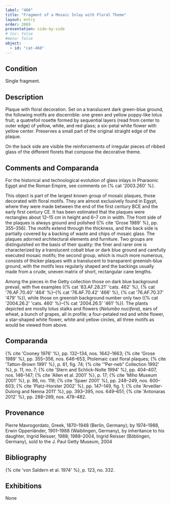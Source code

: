 ```yaml
---
label: "460"
title: "Fragment of a Mosaic Inlay with Floral Theme"
layout: entry
order: 2069
presentation: side-by-side
# toc: false
#menu: false 
object:
  - id: "cat-460"
---
```


## Condition

Single fragment.

## Description

Plaque with floral decoration. Set on a translucent dark green-blue ground, the following motifs are discernible: one green and yellow poppy-like lotus fruit; a quatrefoil rosette formed by sequential layers (read from center to outer edge) of yellow, white, and red glass; a six-petal white flower with yellow center. Preserves a small part of the original straight edge of the plaque.

On the back side are visible the reinforcements of irregular pieces of ribbed glass of the different florets that compose the decorative theme.

##  Comments and Comparanda

For the historical and technological evolution of glass inlays in Pharaonic Egypt and the Roman Empire, see comments on {% cat '2003.260' %}.

This object is part of the largest known group of mosaic plaques, those decorated with floral motifs. They are almost exclusively found in Egypt, where they were made between the end of the first century BCE and the early first century CE. It has been estimated that the plaques were rectangles about 12–15 cm in height and 6–7 cm in width. The front side of the plaques is always ground and polished ({% cite 'Grose 1989' %}, pp. 355–356). The motifs extend through the thickness, and the back side is partially covered by a backing of waste and chips of mosaic glass. The plaques adorned architectural elements and furniture. Two groups are distinguished on the basis of their quality: the finer and rarer one is characterized by a translucent cobalt blue or dark blue ground and carefully executed mosaic motifs; the second group, which is much more numerous, consists of thicker plaques with a translucent to transparent greenish-blue ground, with the motifs less regularly shaped and the backings usually made from a crude, uneven matrix of short, rectangular cane lengths.

Among the pieces in the Getty collection those on dark blue background prevail, with five examples ({% cat '83.AF.28.21' 'cats. 462' %}, {% cat '76.AF.70.40' '464' %}–{% cat '76.AF.70.42' '466' %}, {% cat '76.AF.70.37' '479' %}), while those on greenish background number only two ({% cat '2004.26.2' 'cats. 460' %}–{% cat '2004.26.5' '461' %}). The plants depicted are mostly lotus stalks and flowers (*Nelumbo nucifera*), ears of wheat, a bunch of grapes, all in profile; a four-petaled red and white flower, a star-shaped white flower, white and yellow circles, all three motifs as would be viewed from above.

## Comparanda

{% cite 'Cooney 1976' %}, pp. 132–134, nos. 1642–1663; {% cite 'Grose 1989' %}, pp. 355–356, nos. 646–653, Ptolemaic cast floral plaques; {% cite 'Tatton-Brown 1991' %}, p. 61, fig. 74; {% cite '“Per-neb” Collection 1992' %}, p. 11, no. 7; {% cite 'Stern and Schlick-Nolte 1994' %}, pp. 404–407, nos. 146–147; {% cite 'Allen et al. 2001' %}, p. 17; {% cite 'Miho Museum 2001' %}, p. 86, no. 118; {% cite 'Spaer 2001' %}, pp. 248–249, nos. 600–603; {% cite 'Platz-Horster 2002' %}, pp. 147–149, fig. 1; {% cite 'Arveiller-Dulong and Nenna 2011' %}, pp. 393–395, nos. 649–651; {% cite 'Antonaras 2012' %}, pp. 288–289, nos. 478–482.

## Provenance

Pierre Mavrogordato, Greek, 1870–1948 (Berlin, Germany); by 1974–1988, Erwin Oppenländer, 1901–1988 (Waiblingen, Germany), by inheritance to his daughter, Ingrid Reisser, 1988; 1988–2004, Ingrid Reisser (Böblingen, Germany), sold to the J. Paul Getty Museum, 2004

## Bibliography

{% cite 'von Saldern et al. 1974' %}, p. 123, no. 332.

## Exhibitions

None